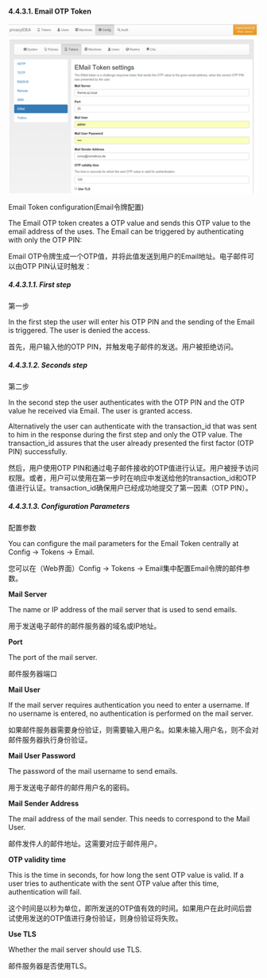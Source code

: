 #### 4.4.3.1. Email OTP Token

![email](../Contents/email.png)

Email Token configuration(Email令牌配置)

The Email OTP token creates a OTP value and sends this OTP value to the email address of the uses. The Email can be triggered by authenticating with only the OTP PIN:

Email OTP令牌生成一个OTP值，并将此值发送到用户的Email地址。电子邮件可以由OTP PIN认证时触发：

##### 4.4.3.1.1. First step

第一步

In the first step the user will enter his OTP PIN and the sending of the Email is triggered. The user is denied the access.

首先，用户输入他的OTP PIN，并触发电子邮件的发送。用户被拒绝访问。

##### 4.4.3.1.2. Seconds step

第二步

In the second step the user authenticates with the OTP PIN and the OTP value he received via Email. The user is granted access.

Alternatively the user can authenticate with the transaction_id that was sent to him in the response during the first step and only the OTP value. The transaction_id assures that the user already presented the first factor (OTP PIN) successfully.

然后，用户使用OTP PIN和通过电子邮件接收的OTP值进行认证。用户被授予访问权限。或者，用户可以使用在第一步时在响应中发送给他的transaction_id和OTP值进行认证。transaction_id确保用户已经成功地提交了第一因素（OTP PIN）。

##### 4.4.3.1.3. Configuration Parameters

配置参数

You can configure the mail parameters for the Email Token centrally at Config -> Tokens -> Email.

您可以在（Web界面）Config -> Tokens -> Email集中配置Email令牌的邮件参数。

**Mail Server**

The name or IP address of the mail server that is used to send emails.

用于发送电子邮件的邮件服务器的域名或IP地址。

**Port**

The port of the mail server.

邮件服务器端口

**Mail User**

If the mail server requires authentication you need to enter a username. If no username is entered, no authentication is performed on the mail server.

如果邮件服务器需要身份验证，则需要输入用户名。如果未输入用户名，则不会对邮件服务器执行身份验证。

**Mail User Password**

The password of the mail username to send emails.

用于发送电子邮件的邮件用户名的密码。

**Mail Sender Address**

The mail address of the mail sender. This needs to correspond to the Mail User.

邮件发件人的邮件地址。这需要对应于邮件用户。

**OTP validity time**

This is the time in seconds, for how long the sent OTP value is valid. If a user tries to authenticate with the sent OTP value after this time, authentication will fail.

这个时间是以秒为单位，即所发送的OTP值有效的时间。如果用户在此时间后尝试使用发送的OTP值进行身份验证，则身份验证将失败。

**Use TLS**

Whether the mail server should use TLS.

邮件服务器是否使用TLS。